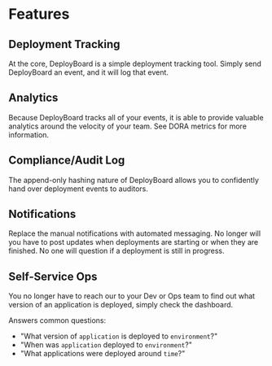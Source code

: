 # Features

## Deployment Tracking

At the core, DeployBoard is a simple deployment tracking tool. Simply send DeployBoard an event, and it will log that event.

## Analytics

Because DeployBoard tracks all of your events, it is able to provide valuable analytics around the velocity of your team. See DORA metrics for more information.

## Compliance/Audit Log

The append-only hashing nature of DeployBoard allows you to confidently hand over deployment events to auditors.

## Notifications

Replace the manual notifications with automated messaging. No longer will you have to post updates when deployments are starting or when they are finished. No one will question if a deployment is still in progress.

## Self-Service Ops

You no longer have to reach our to your Dev or Ops team to find out what version of an application is deployed, simply check the dashboard.

Answers common questions:

* "What version of `application` is deployed to `environment`?"
* "When was `application` deployed to `environment`?"
* "What applications were deployed around `time`?"
